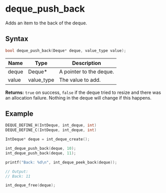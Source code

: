 # deque_push_back

Adds an item to the back of the deque.

## Syntax

```c
bool deque_push_back(Deque* deque, value_type value);
```

| Name | Type | Description |
| --- | --- | --- |
| deque | Deque* | A pointer to the deque. |
| value | value_type | The value to add. |

**Returns:** `true` on success, `false` if the deque tried to resize and there was an allocation failure. Nothing in the deque will change if this happens.

## Example

```c
DEQUE_DEFINE_H(IntDeque, int_deque, int)
DEQUE_DEFINE_C(IntDeque, int_deque, int)

IntDeque* deque = int_deque_create();

int_deque_push_back(deque, 10);
int_deque_push_back(deque, 11);

printf("Back: %d\n", int_deque_peek_back(deque));

// Output:
// Back: 11

int_deque_free(deque);
```